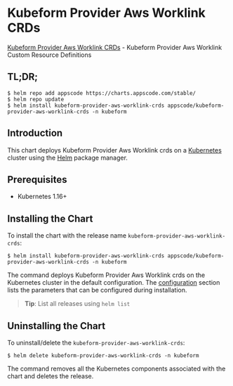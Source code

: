 # Kubeform Provider Aws Worklink CRDs

[Kubeform Provider Aws Worklink CRDs](https://github.com/kubeform) - Kubeform Provider Aws Worklink Custom Resource Definitions

## TL;DR;

```console
$ helm repo add appscode https://charts.appscode.com/stable/
$ helm repo update
$ helm install kubeform-provider-aws-worklink-crds appscode/kubeform-provider-aws-worklink-crds -n kubeform
```

## Introduction

This chart deploys Kubeform Provider Aws Worklink crds on a [Kubernetes](http://kubernetes.io) cluster using the [Helm](https://helm.sh) package manager.

## Prerequisites

- Kubernetes 1.16+

## Installing the Chart

To install the chart with the release name `kubeform-provider-aws-worklink-crds`:

```console
$ helm install kubeform-provider-aws-worklink-crds appscode/kubeform-provider-aws-worklink-crds -n kubeform
```

The command deploys Kubeform Provider Aws Worklink crds on the Kubernetes cluster in the default configuration. The [configuration](#configuration) section lists the parameters that can be configured during installation.

> **Tip**: List all releases using `helm list`

## Uninstalling the Chart

To uninstall/delete the `kubeform-provider-aws-worklink-crds`:

```console
$ helm delete kubeform-provider-aws-worklink-crds -n kubeform
```

The command removes all the Kubernetes components associated with the chart and deletes the release.


